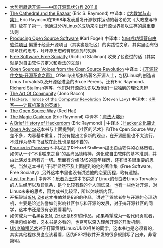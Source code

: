 * [大势所趋话开源——中国开源现状分析 2011.8](http://www.programmer.com.cn/13097/)
* [The Cathedral and the Bazaar](http://www.catb.org/~esr/writings/cathedral-bazaar/) (Eric S. Raymond)            中译本：[《大教堂与市集》](http://www.aka.org.cn/Docs/c&b.html) Eric Raymond在1998年发表启发开源软件运动的著名论文《大教堂与市集》放在了第一，他通过分析Linux的成功来引出开源世界赖以生存的最重要法则
* [Producing Open Source Software](http://producingoss.com/) (Karl Fogel)             中译本：[如何成功运营自由软件项目](http://producingoss.com/zh/) 偏重于经营开源项目（其实也是社区）的实践性文章，其实里面有很理论性的思考，对开源生态的有很独到的见解
* [Free Software, Free Socialty](https://www.gnu.org/philosophy/fsfs/rms-essays.pdf) (Richard Stallman) 收录了他说过的话（其实就是对自由软件的定义和看法的文章）
* [Open Sources: Voices from the Open Source Revolution](http://oreilly.com/openbook/opensources/book/)               中译本：[《开源软件文集·开源革命之声》](http://book.douban.com/subject/1236778/)  O’Reilly出版集结著名开源人士，包括Linux的创造者Linus Torvalds以及开源促进会的Bruce Perens，还有Eric Raymond、Richard Stallman等等，他们对开源的认识以及他们一些独到的理论思辩
* [The Art Of Community](https://ubuntuone.com/0n352YwUjlcFR8PjIELH67) (Jono Bacon)
* [Hackers: Heroes of the Computer Revolution](http://www.amazon.com/Hackers-Computer-Revolution-Anniversary-Edition/dp/1449388396) (Steven Levy)                 中译本：[《黑客——计算机革命的英雄》](http://www.amazon.cn/%E9%BB%91%E5%AE%A2-%E9%87%8C%E5%A4%AB/dp/B005Z7FABC)
* [The Open Source Way](https://www.theopensourceway.org/book/) (Red Hat)
* [The Magic Cauldron](http://www.catb.org/esr/writings/cathedral-bazaar/magic-cauldron/) (Eric Raymond)                中译本：[魔法大熔炉](http://linuxtoy.org/archives/eric-raymond-five.html)
* [A Brief History of Hackerdom](http://www.catb.org/esr/writings/homesteading/hacker-history/) (Eric Raymond) |                中译本：[Hacker文化简史](http://linuxtoy.org/archives/eric-raymond-five.html)
* [Open Advice](http://open-advice.org/)这本书与上面提到的《社区的艺术》和The Open Source Way差不多，内容基本重复，并没有提出太多新的观点，在开源圈里也不太流行，不过作为参考书目放在此处也是很不错的。
* [Free as in Freedom](https://static.fsf.org/nosvn/faif-2.0.pdf)本书讲述了Richard Stallman提出自由软件的心路历程，如何从一个“不食嗟来之食”的高尚品德精神，演化成自由软件的基本准则，并由此演发出所有的一切。里面有介绍RMS的童年经历，还有很多很重要的思考。当然这本书的“干货”显然不及上面提到的他的著作集《Free Software, Free Socialty》,另外这本书里也没有讲述他的恋爱历程，略有遗憾。
* [Just for Fun](http://www.amazon.com/Just-Fun-Story-Accidental-Revolutionary/dp/0066620732) | 中译本：[乐者为王](http://www.amazon.com/Just-Fun-Story-Accidental-Revolutionary/dp/0066620732)这本书讲述了Linux的创立者Linus Torvalds的人生经历以及其信条，是个比较有趣的个人回忆录。也有一些他对开源，对Linux未来的思考，因为成书比较早，所以欠缺新内容。
* 开拓智域([EN](http://www.catb.org/esr/writings/cathedral-bazaar/homesteading/), [ZH](http://linuxtoy.org/archives/eric-raymond-five.html))这本书依然是ESR的作品，讲述了贡献者参与开源的心理动机，主要是论述名誉如何影响社区参与和开源的发展，对于搞开源社区的同学，这本书还是很有必要看看的。
* 如何成为一名黑客([EN](http://www.catb.org/esr/faqs/hacker-howto.html), [ZH](http://linuxtoy.org/archives/eric-raymond-five.html))还是ESR的作品，如果希望成为一名代码贡献者，包括包维护者，这本书是必看的，也更可以深入理解开源的开发机制。
* [UNIX编程艺术](http://www.amazon.cn/%E4%BC%A0%E4%B8%96%E7%BB%8F%E5%85%B8%E4%B9%A6%E4%B8%9B-UNIX%E7%BC%96%E7%A8%8B%E8%89%BA%E6%9C%AF-%E5%9F%83%E7%91%9E%E5%85%8B%E2%80%A2S-%E7%90%86%E6%9B%BC%E5%BE%B7/dp/B008Z1IEQ8/ref=pd_sim_b_1)对于打算贡献Linux/UNIX相关的同学，这本书也是必须看的，其实其他程序员也应该看看，因为ESR将软件开发的很多规则写了出来，非常简明。
